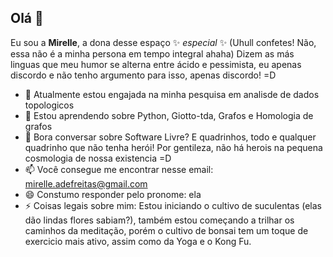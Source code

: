 ## Olá 👋

Eu sou a **Mirelle**, a dona desse espaço ✨ _especial_ ✨ (Uhull confetes! Não, essa não é a minha persona em tempo integral ahaha)
Dizem as más linguas que meu humor se alterna entre ácido e pessimista, eu apenas discordo e não tenho argumento para isso, apenas discordo! =D

- 🔭 Atualmente estou engajada na minha pesquisa em analisde de dados topologicos
- 🌱 Estou aprendendo sobre Python, Giotto-tda, Grafos e Homologia de grafos
- 💬 Bora conversar sobre Software Livre? E quadrinhos, todo e qualquer quadrinho que não tenha herói! Por gentileza,
  não há herois na pequena cosmologia de nossa existencia =D 
- 📫 Você consegue me encontrar nesse email: mirelle.adefreitas@gmail.com
- 😄 Constumo responder pelo pronome: ela
- ⚡ Coisas legais sobre mim: Estou iniciando o cultivo de suculentas (elas dão lindas flores sabiam?), também estou começando
  a trilhar os caminhos da meditação, porém o cultivo de bonsai tem um toque de exercicio mais ativo, assim como da Yoga e o Kong Fu. 

